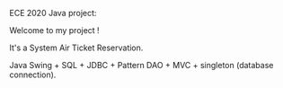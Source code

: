 ECE 2020 Java project:

Welcome to my project !

It's a System Air Ticket Reservation.

Java Swing + SQL + JDBC + Pattern DAO + MVC + singleton (database connection).


